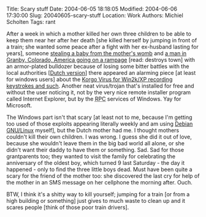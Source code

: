 Title: Scary stuff
Date: 2004-06-05 18:18:05
Modified: 2004-06-06 17:30:00
Slug: 20040605-scary-stuff
Location: Work
Authors: Michiel Scholten
Tags: rant

<p>After a week in which a mother killed her own three children to be able to keep them near her after her death [she killed herself by jumping in front of a train; she wanted some peace after a fight with her ex-husband lasting for years], someone <a href="http://news.yahoo.com/news?tmpl=story&amp;u=/nm/20040604/wl_nm/colombia_baby_dc_1">stealing a baby from the mother's womb</a> and <a href="http://news.yahoo.com/news?tmpl=story&amp;u=/ap/20040605/ap_on_re_us/bulldozer_rampage_15">a man in Granby, Colorado, America going on a rampage</a> [read: destroys town] with an armor-plated bulldozer because of losing some bitter battles with the local authorities [<a href="http://nu.nl/news.jsp?n=334593&amp;c=119">Dutch version</a>] there appeared an alarming piece [at least for windows users] about the <a href="http://slashdot.org/article.pl?sid=04/06/04/1835233">Korgo Virus for Win2k/XP recording keystrokes and such</a>. Another neat virus/trojan that's installed for free and without the user noticing it, not by the very nice remote installer program called Internet Explorer, but by the <acronym title="Remote Procedure Call">RPC</acronym> services of Windows. Yay for Microsoft.</p>

<p>The Windows part isn't that scary [at least not to me, because I'm getting too used of those exploits appearing literally weekly and am using <a href="http://www.debian.org/">Debian GNU/Linux</a> myself], but the Dutch mother had me. I thought mothers couldn't kill their own children. I was wrong. I guess she did it out of love, because she wouldn't leave them in the big bad world all alone, or she didn't want their daddy to have them or something. Sad. Sad for those grantparents too; they wanted to visit the family for celebrating the anniversary of the oldest boy, which turned 9 last Saturday - the day it happened - only to find the three little boys dead. Must have been quite a scary for the friend of the mother too: she discovered the last cry for help of the mother in an SMS message on her cellphone the morning after. Ouch.</p>

<p>BTW, I think it's a shitty way to kill yourself; jumping for a train [or from a high building or something] just gives to much waste to clean up and it scares people [think of those poor train drivers].</p>